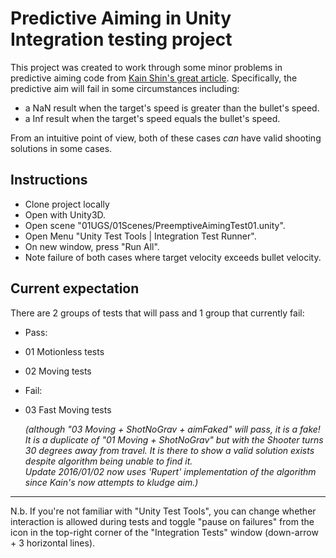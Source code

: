# Predictive Aiming in Unity Integration testing project

This project was created to work through some minor problems in predictive aiming code from [Kain Shin's great article](http://www.gamasutra.com/blogs/KainShin/20090515/83954/Predictive_Aim_Mathematics_for_AI_Targeting.php).  Specifically, the predictive aim will fail in some circumstances including:

 - a NaN result when the target's speed is greater than the bullet's speed.
 - a Inf result when the target's speed equals the bullet's speed.

From an intuitive point of view, both of these cases *can* have valid shooting solutions in some cases.

## Instructions

 - Clone project locally
 - Open with Unity3D.
 - Open scene "01UGS/01Scenes/PreemptiveAimingTest01.unity".
 - Open Menu "Unity Test Tools | Integration Test Runner".
 - On new window, press "Run All".
 - Note failure of both cases where target velocity exceeds bullet velocity.

## Current expectation

There are 2 groups of tests that will pass and 1 group that currently fail:

 - Pass:
  - 01 Motionless tests
  - 02 Moving tests

 - Fail:
  - 03 Fast Moving tests

    *(although "03 Moving + ShotNoGrav + aimFaked" will pass, it is a fake!  It is a duplicate of "01 Moving + ShotNoGrav" but with the Shooter turns 30 degrees away from travel.  It is there to show a valid solution exists despite algorithm being unable to find it.  
    Update 2016/01/02 now uses 'Rupert' implementation of the algorithm since Kain's now attempts to kludge aim.)*

----

N.b. If you're not familiar with "Unity Test Tools", you can change whether interaction is allowed during tests and toggle "pause on failures" from the icon in the top-right corner of the "Integration Tests" window (down-arrow + 3 horizontal lines).


